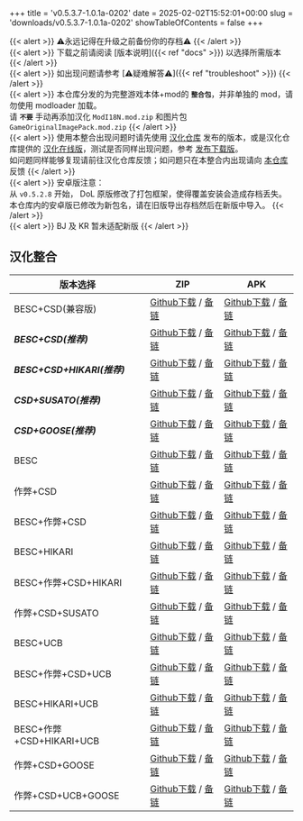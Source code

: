 +++
title = 'v0.5.3.7-1.0.1a-0202'
date = 2025-02-02T15:52:01+00:00
slug = 'downloads/v0.5.3.7-1.0.1a-0202'
showTableOfContents = false
+++

{{< alert >}}
⚠永远记得在升级之前备份你的存档⚠
{{< /alert >}}
<br>
{{< alert >}}
下载之前请阅读 [版本说明]({{< ref "docs" >}}) 以选择所需版本
{{< /alert >}}
<br>
{{< alert >}}
如出现问题请参考 [⚠疑难解答⚠]({{< ref "troubleshoot" >}})
{{< /alert >}}
<br>
{{< alert >}}
本仓库分发的为完整游戏本体+mod的 **`整合包`**，并非单独的 mod，请勿使用 modloader 加载。
<br>
请 **`不要`** 手动再添加汉化 `ModI18N.mod.zip` 和图片包 `GameOriginalImagePack.mod.zip`
{{< /alert >}}
<br>
{{< alert >}}
使用本整合出现问题时请先使用 [汉化仓库](https://github.com/Eltirosto/Degrees-of-Lewdity-Chinese-Localization) 发布的版本，或是汉化仓库提供的 [汉化在线版](https://eltirosto.github.io/Degrees-of-Lewdity-Chinese-Localization/)，测试是否同样出现问题，参考 [发布下载版](https://github.com/Eltirosto/Degrees-of-Lewdity-Chinese-Localization/blob/main/README.md#%E5%8F%91%E5%B8%83%E4%B8%8B%E8%BD%BD%E7%89%88)。
<br>
如问题同样能够复现请前往汉化仓库反馈；如问题只在本整合内出现请向 [本仓库](https://github.com/DoL-Lyra/Lyra/issues) 反馈
{{< /alert >}}
<br>
{{< alert >}}
安卓版注意：
<br>
从 `v0.5.2.8` 开始， DoL 原版修改了打包框架，使得覆盖安装会造成存档丢失。本仓库内的安卓版已修改为新包名，请在旧版导出存档然后在新版中导入。
{{< /alert >}}
<br>
{{< alert >}}
BJ 及 KR 暂未适配新版
{{< /alert >}}

## 汉化整合

|         版本选择          |                                                                                                                                                           ZIP                                                                                                                                                            |                                                                                                                                                           APK                                                                                                                                                            |
|---------------------------|--------------------------------------------------------------------------------------------------------------------------------------------------------------------------------------------------------------------------------------------------------------------------------------------------------------------------|--------------------------------------------------------------------------------------------------------------------------------------------------------------------------------------------------------------------------------------------------------------------------------------------------------------------------|
|BESC+CSD(兼容版)           |[Github下载](https://github.com/DoL-Lyra/Lyra/releases/download/v0.5.3.7-1.0.1a-0202/DoL-0.5.3.7-Lyra-1.0.1a-polyfill-besc-cheat-csd-0202.zip ) / [备链](https://mirror.ghproxy.com/https://github.com/DoL-Lyra/Lyra/releases/download/v0.5.3.7-1.0.1a-0202/DoL-0.5.3.7-Lyra-1.0.1a-polyfill-besc-cheat-csd-0202.zip )    |[Github下载](https://github.com/DoL-Lyra/Lyra/releases/download/v0.5.3.7-1.0.1a-0202/DoL-0.5.3.7-Lyra-1.0.1a-polyfill-besc-cheat-csd-0202.apk ) / [备链](https://mirror.ghproxy.com/https://github.com/DoL-Lyra/Lyra/releases/download/v0.5.3.7-1.0.1a-0202/DoL-0.5.3.7-Lyra-1.0.1a-polyfill-besc-cheat-csd-0202.apk )    |
|***BESC+CSD(推荐)***       |[Github下载](https://github.com/DoL-Lyra/Lyra/releases/download/v0.5.3.7-1.0.1a-0202/DoL-0.5.3.7-Lyra-1.0.1a-besc-csd-0202.zip ) / [备链](https://mirror.ghproxy.com/https://github.com/DoL-Lyra/Lyra/releases/download/v0.5.3.7-1.0.1a-0202/DoL-0.5.3.7-Lyra-1.0.1a-besc-csd-0202.zip )                                  |[Github下载](https://github.com/DoL-Lyra/Lyra/releases/download/v0.5.3.7-1.0.1a-0202/DoL-0.5.3.7-Lyra-1.0.1a-besc-csd-0202.apk ) / [备链](https://mirror.ghproxy.com/https://github.com/DoL-Lyra/Lyra/releases/download/v0.5.3.7-1.0.1a-0202/DoL-0.5.3.7-Lyra-1.0.1a-besc-csd-0202.apk )                                  |
|***BESC+CSD+HIKARI(推荐)***|[Github下载](https://github.com/DoL-Lyra/Lyra/releases/download/v0.5.3.7-1.0.1a-0202/DoL-0.5.3.7-Lyra-1.0.1a-besc-csd-hikari-0202.zip ) / [备链](https://mirror.ghproxy.com/https://github.com/DoL-Lyra/Lyra/releases/download/v0.5.3.7-1.0.1a-0202/DoL-0.5.3.7-Lyra-1.0.1a-besc-csd-hikari-0202.zip )                    |[Github下载](https://github.com/DoL-Lyra/Lyra/releases/download/v0.5.3.7-1.0.1a-0202/DoL-0.5.3.7-Lyra-1.0.1a-besc-csd-hikari-0202.apk ) / [备链](https://mirror.ghproxy.com/https://github.com/DoL-Lyra/Lyra/releases/download/v0.5.3.7-1.0.1a-0202/DoL-0.5.3.7-Lyra-1.0.1a-besc-csd-hikari-0202.apk )                    |
|***CSD+SUSATO(推荐)***     |[Github下载](https://github.com/DoL-Lyra/Lyra/releases/download/v0.5.3.7-1.0.1a-0202/DoL-0.5.3.7-Lyra-1.0.1a-susato-csd-0202.zip ) / [备链](https://mirror.ghproxy.com/https://github.com/DoL-Lyra/Lyra/releases/download/v0.5.3.7-1.0.1a-0202/DoL-0.5.3.7-Lyra-1.0.1a-susato-csd-0202.zip )                              |[Github下载](https://github.com/DoL-Lyra/Lyra/releases/download/v0.5.3.7-1.0.1a-0202/DoL-0.5.3.7-Lyra-1.0.1a-susato-csd-0202.apk ) / [备链](https://mirror.ghproxy.com/https://github.com/DoL-Lyra/Lyra/releases/download/v0.5.3.7-1.0.1a-0202/DoL-0.5.3.7-Lyra-1.0.1a-susato-csd-0202.apk )                              |
|***CSD+GOOSE(推荐)***      |[Github下载](https://github.com/DoL-Lyra/Lyra/releases/download/v0.5.3.7-1.0.1a-0202/DoL-0.5.3.7-Lyra-1.0.1a-csd-goose-0202.zip ) / [备链](https://mirror.ghproxy.com/https://github.com/DoL-Lyra/Lyra/releases/download/v0.5.3.7-1.0.1a-0202/DoL-0.5.3.7-Lyra-1.0.1a-csd-goose-0202.zip )                                |[Github下载](https://github.com/DoL-Lyra/Lyra/releases/download/v0.5.3.7-1.0.1a-0202/DoL-0.5.3.7-Lyra-1.0.1a-csd-goose-0202.apk ) / [备链](https://mirror.ghproxy.com/https://github.com/DoL-Lyra/Lyra/releases/download/v0.5.3.7-1.0.1a-0202/DoL-0.5.3.7-Lyra-1.0.1a-csd-goose-0202.apk )                                |
|BESC                       |[Github下载](https://github.com/DoL-Lyra/Lyra/releases/download/v0.5.3.7-1.0.1a-0202/DoL-0.5.3.7-Lyra-1.0.1a-besc-0202.zip ) / [备链](https://mirror.ghproxy.com/https://github.com/DoL-Lyra/Lyra/releases/download/v0.5.3.7-1.0.1a-0202/DoL-0.5.3.7-Lyra-1.0.1a-besc-0202.zip )                                          |[Github下载](https://github.com/DoL-Lyra/Lyra/releases/download/v0.5.3.7-1.0.1a-0202/DoL-0.5.3.7-Lyra-1.0.1a-besc-0202.apk ) / [备链](https://mirror.ghproxy.com/https://github.com/DoL-Lyra/Lyra/releases/download/v0.5.3.7-1.0.1a-0202/DoL-0.5.3.7-Lyra-1.0.1a-besc-0202.apk )                                          |
|作弊+CSD                   |[Github下载](https://github.com/DoL-Lyra/Lyra/releases/download/v0.5.3.7-1.0.1a-0202/DoL-0.5.3.7-Lyra-1.0.1a-cheat-csd-0202.zip ) / [备链](https://mirror.ghproxy.com/https://github.com/DoL-Lyra/Lyra/releases/download/v0.5.3.7-1.0.1a-0202/DoL-0.5.3.7-Lyra-1.0.1a-cheat-csd-0202.zip )                                |[Github下载](https://github.com/DoL-Lyra/Lyra/releases/download/v0.5.3.7-1.0.1a-0202/DoL-0.5.3.7-Lyra-1.0.1a-cheat-csd-0202.apk ) / [备链](https://mirror.ghproxy.com/https://github.com/DoL-Lyra/Lyra/releases/download/v0.5.3.7-1.0.1a-0202/DoL-0.5.3.7-Lyra-1.0.1a-cheat-csd-0202.apk )                                |
|BESC+作弊+CSD              |[Github下载](https://github.com/DoL-Lyra/Lyra/releases/download/v0.5.3.7-1.0.1a-0202/DoL-0.5.3.7-Lyra-1.0.1a-besc-cheat-csd-0202.zip ) / [备链](https://mirror.ghproxy.com/https://github.com/DoL-Lyra/Lyra/releases/download/v0.5.3.7-1.0.1a-0202/DoL-0.5.3.7-Lyra-1.0.1a-besc-cheat-csd-0202.zip )                      |[Github下载](https://github.com/DoL-Lyra/Lyra/releases/download/v0.5.3.7-1.0.1a-0202/DoL-0.5.3.7-Lyra-1.0.1a-besc-cheat-csd-0202.apk ) / [备链](https://mirror.ghproxy.com/https://github.com/DoL-Lyra/Lyra/releases/download/v0.5.3.7-1.0.1a-0202/DoL-0.5.3.7-Lyra-1.0.1a-besc-cheat-csd-0202.apk )                      |
|BESC+HIKARI                |[Github下载](https://github.com/DoL-Lyra/Lyra/releases/download/v0.5.3.7-1.0.1a-0202/DoL-0.5.3.7-Lyra-1.0.1a-besc-hikari-0202.zip ) / [备链](https://mirror.ghproxy.com/https://github.com/DoL-Lyra/Lyra/releases/download/v0.5.3.7-1.0.1a-0202/DoL-0.5.3.7-Lyra-1.0.1a-besc-hikari-0202.zip )                            |[Github下载](https://github.com/DoL-Lyra/Lyra/releases/download/v0.5.3.7-1.0.1a-0202/DoL-0.5.3.7-Lyra-1.0.1a-besc-hikari-0202.apk ) / [备链](https://mirror.ghproxy.com/https://github.com/DoL-Lyra/Lyra/releases/download/v0.5.3.7-1.0.1a-0202/DoL-0.5.3.7-Lyra-1.0.1a-besc-hikari-0202.apk )                            |
|BESC+作弊+CSD+HIKARI       |[Github下载](https://github.com/DoL-Lyra/Lyra/releases/download/v0.5.3.7-1.0.1a-0202/DoL-0.5.3.7-Lyra-1.0.1a-besc-cheat-csd-hikari-0202.zip ) / [备链](https://mirror.ghproxy.com/https://github.com/DoL-Lyra/Lyra/releases/download/v0.5.3.7-1.0.1a-0202/DoL-0.5.3.7-Lyra-1.0.1a-besc-cheat-csd-hikari-0202.zip )        |[Github下载](https://github.com/DoL-Lyra/Lyra/releases/download/v0.5.3.7-1.0.1a-0202/DoL-0.5.3.7-Lyra-1.0.1a-besc-cheat-csd-hikari-0202.apk ) / [备链](https://mirror.ghproxy.com/https://github.com/DoL-Lyra/Lyra/releases/download/v0.5.3.7-1.0.1a-0202/DoL-0.5.3.7-Lyra-1.0.1a-besc-cheat-csd-hikari-0202.apk )        |
|作弊+CSD+SUSATO            |[Github下载](https://github.com/DoL-Lyra/Lyra/releases/download/v0.5.3.7-1.0.1a-0202/DoL-0.5.3.7-Lyra-1.0.1a-susato-cheat-csd-0202.zip ) / [备链](https://mirror.ghproxy.com/https://github.com/DoL-Lyra/Lyra/releases/download/v0.5.3.7-1.0.1a-0202/DoL-0.5.3.7-Lyra-1.0.1a-susato-cheat-csd-0202.zip )                  |[Github下载](https://github.com/DoL-Lyra/Lyra/releases/download/v0.5.3.7-1.0.1a-0202/DoL-0.5.3.7-Lyra-1.0.1a-susato-cheat-csd-0202.apk ) / [备链](https://mirror.ghproxy.com/https://github.com/DoL-Lyra/Lyra/releases/download/v0.5.3.7-1.0.1a-0202/DoL-0.5.3.7-Lyra-1.0.1a-susato-cheat-csd-0202.apk )                  |
|BESC+UCB                   |[Github下载](https://github.com/DoL-Lyra/Lyra/releases/download/v0.5.3.7-1.0.1a-0202/DoL-0.5.3.7-Lyra-1.0.1a-besc-ucb-0202.zip ) / [备链](https://mirror.ghproxy.com/https://github.com/DoL-Lyra/Lyra/releases/download/v0.5.3.7-1.0.1a-0202/DoL-0.5.3.7-Lyra-1.0.1a-besc-ucb-0202.zip )                                  |[Github下载](https://github.com/DoL-Lyra/Lyra/releases/download/v0.5.3.7-1.0.1a-0202/DoL-0.5.3.7-Lyra-1.0.1a-besc-ucb-0202.apk ) / [备链](https://mirror.ghproxy.com/https://github.com/DoL-Lyra/Lyra/releases/download/v0.5.3.7-1.0.1a-0202/DoL-0.5.3.7-Lyra-1.0.1a-besc-ucb-0202.apk )                                  |
|BESC+作弊+CSD+UCB          |[Github下载](https://github.com/DoL-Lyra/Lyra/releases/download/v0.5.3.7-1.0.1a-0202/DoL-0.5.3.7-Lyra-1.0.1a-besc-cheat-csd-ucb-0202.zip ) / [备链](https://mirror.ghproxy.com/https://github.com/DoL-Lyra/Lyra/releases/download/v0.5.3.7-1.0.1a-0202/DoL-0.5.3.7-Lyra-1.0.1a-besc-cheat-csd-ucb-0202.zip )              |[Github下载](https://github.com/DoL-Lyra/Lyra/releases/download/v0.5.3.7-1.0.1a-0202/DoL-0.5.3.7-Lyra-1.0.1a-besc-cheat-csd-ucb-0202.apk ) / [备链](https://mirror.ghproxy.com/https://github.com/DoL-Lyra/Lyra/releases/download/v0.5.3.7-1.0.1a-0202/DoL-0.5.3.7-Lyra-1.0.1a-besc-cheat-csd-ucb-0202.apk )              |
|BESC+HIKARI+UCB            |[Github下载](https://github.com/DoL-Lyra/Lyra/releases/download/v0.5.3.7-1.0.1a-0202/DoL-0.5.3.7-Lyra-1.0.1a-besc-hikari-ucb-0202.zip ) / [备链](https://mirror.ghproxy.com/https://github.com/DoL-Lyra/Lyra/releases/download/v0.5.3.7-1.0.1a-0202/DoL-0.5.3.7-Lyra-1.0.1a-besc-hikari-ucb-0202.zip )                    |[Github下载](https://github.com/DoL-Lyra/Lyra/releases/download/v0.5.3.7-1.0.1a-0202/DoL-0.5.3.7-Lyra-1.0.1a-besc-hikari-ucb-0202.apk ) / [备链](https://mirror.ghproxy.com/https://github.com/DoL-Lyra/Lyra/releases/download/v0.5.3.7-1.0.1a-0202/DoL-0.5.3.7-Lyra-1.0.1a-besc-hikari-ucb-0202.apk )                    |
|BESC+作弊+CSD+HIKARI+UCB   |[Github下载](https://github.com/DoL-Lyra/Lyra/releases/download/v0.5.3.7-1.0.1a-0202/DoL-0.5.3.7-Lyra-1.0.1a-besc-cheat-csd-hikari-ucb-0202.zip ) / [备链](https://mirror.ghproxy.com/https://github.com/DoL-Lyra/Lyra/releases/download/v0.5.3.7-1.0.1a-0202/DoL-0.5.3.7-Lyra-1.0.1a-besc-cheat-csd-hikari-ucb-0202.zip )|[Github下载](https://github.com/DoL-Lyra/Lyra/releases/download/v0.5.3.7-1.0.1a-0202/DoL-0.5.3.7-Lyra-1.0.1a-besc-cheat-csd-hikari-ucb-0202.apk ) / [备链](https://mirror.ghproxy.com/https://github.com/DoL-Lyra/Lyra/releases/download/v0.5.3.7-1.0.1a-0202/DoL-0.5.3.7-Lyra-1.0.1a-besc-cheat-csd-hikari-ucb-0202.apk )|
|作弊+CSD+GOOSE             |[Github下载](https://github.com/DoL-Lyra/Lyra/releases/download/v0.5.3.7-1.0.1a-0202/DoL-0.5.3.7-Lyra-1.0.1a-cheat-csd-goose-0202.zip ) / [备链](https://mirror.ghproxy.com/https://github.com/DoL-Lyra/Lyra/releases/download/v0.5.3.7-1.0.1a-0202/DoL-0.5.3.7-Lyra-1.0.1a-cheat-csd-goose-0202.zip )                    |[Github下载](https://github.com/DoL-Lyra/Lyra/releases/download/v0.5.3.7-1.0.1a-0202/DoL-0.5.3.7-Lyra-1.0.1a-cheat-csd-goose-0202.apk ) / [备链](https://mirror.ghproxy.com/https://github.com/DoL-Lyra/Lyra/releases/download/v0.5.3.7-1.0.1a-0202/DoL-0.5.3.7-Lyra-1.0.1a-cheat-csd-goose-0202.apk )                    |
|作弊+CSD+UCB+GOOSE         |[Github下载](https://github.com/DoL-Lyra/Lyra/releases/download/v0.5.3.7-1.0.1a-0202/DoL-0.5.3.7-Lyra-1.0.1a-cheat-csd-goose-ucb-0202.zip ) / [备链](https://mirror.ghproxy.com/https://github.com/DoL-Lyra/Lyra/releases/download/v0.5.3.7-1.0.1a-0202/DoL-0.5.3.7-Lyra-1.0.1a-cheat-csd-goose-ucb-0202.zip )            |[Github下载](https://github.com/DoL-Lyra/Lyra/releases/download/v0.5.3.7-1.0.1a-0202/DoL-0.5.3.7-Lyra-1.0.1a-cheat-csd-goose-ucb-0202.apk ) / [备链](https://mirror.ghproxy.com/https://github.com/DoL-Lyra/Lyra/releases/download/v0.5.3.7-1.0.1a-0202/DoL-0.5.3.7-Lyra-1.0.1a-cheat-csd-goose-ucb-0202.apk )            |
